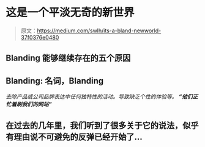 # 这是一个平淡无奇的新世界

> 原文：<https://medium.com/swlh/its-a-bland-newworld-37f0376e0480>

## **Blanding 能够继续存在的五个原因**

## **Blanding:** 名词，Blanding

*去除产品或公司品牌表达中任何独特性的活动。导致缺乏个性的体验等。* ***“他们正忙着刷我们的网站”***

## 在过去的几年里，我们听到了很多关于它的说法，似乎有理由说不可避免的反弹已经开始了…
